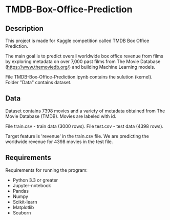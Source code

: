 # TMDB-Box-Office-Prediction
## Description
This project is made for Kaggle competition called TMDB Box Office Prediction.

The main goal is to predict overall worldwide box office revenue from films by exploring metadata on over 7,000 past films from The Movie Database (https://www.themoviedb.org/) and building Machine Learning models.

File TMDB-Box-Office-Prediction.ipynb contains the sulution (kernel).  
Folder "Data" contains dataset.

## Data
Dataset contains 7398 movies and a variety of metadata obtained from The Movie Database (TMDB). Movies are labeled with id.

File train.csv - train data (3000 rows).
File test.csv - test data (4398 rows).

Target feature is 'revenue' in the train.csv file.
We are predicting the worldwide revenue for 4398 movies in the test file.

## Requirements
Requirements for running the program:
- Python 3.3 or greater
- Jupyter-notebook
- Pandas
- Numpy
- Scikit-learn
- Matplotlib
- Seaborn
